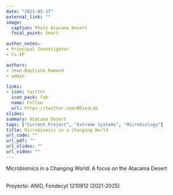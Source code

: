 ```yaml
---
date: "2021-05-17"
external_link: ""
image:
  caption: Photo Atacama Desert
  focal_point: Smart

author_notes:
- Principal Investigator
- Co-IP

authors:
- Jean-Baptiste Ramond
- admin

links:
- icon: twitter
  icon_pack: fab
  name: Follow
  url: https://twitter.com/BDiezLab
slides: 
summary: Atacama Desert
tags: ["Current Project", "Extreme Systems", "Microbiology"]
title: Microbiomics in a Changing World 
url_code: ""
url_pdf: ""
url_slides: ""
url_video: ""
---
```


Microbiomics in a Changing World: A focus on the Atacama Desert <br><br>


Proyecto: ANID, Fondecyt 1210912 (2021-2025)


